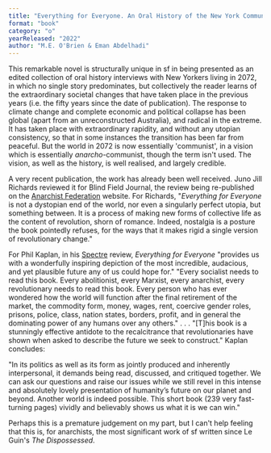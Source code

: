 ```yaml
---
title: "Everything for Everyone. An Oral History of the New York Commune, 2052–2072"
format: "book"
category: "o"
yearReleased: "2022"
author: "M.E. O'Brien & Eman Abdelhadi"
---
```

This remarkable novel is structurally unique in sf in being presented as an edited collection of oral history interviews with New Yorkers living in 2072, in which no single story predominates, but collectively the reader learns of the extraordinary societal changes that have taken place in the previous years (i.e. the fifty years since the date of publication). The response to climate change and complete economic and political collapse has been global (apart from an unreconstructed Australia), and radical in the extreme. It has taken place with extraordinary rapidity, and without any utopian consistency, so that in some instances the transition has been far from peaceful. But the world in 2072 is now essentially 'communist', in a vision which is essentially _anarcho_-communist, though the term isn't used. The vision, as well as the history, is well realised, and largely credible.

A very recent publication, the work has already been well received. Juno Jill Richards reviewed it for Blind Field Journal, the review being re-published on the <a href="https://www.anarchistfederation.net/we-took-something-that-was-property-and-made-it-life-on-everything-for-everyone/"> Anarchist Federation</a> website. For Richards, "_Everything for Everyone_ is not a dystopian end of the world, nor even a singularly perfect utopia, but something between. It is a process of making new forms of collective life as the content of revolution, shorn of romance. Indeed, nostalgia is a posture the book pointedly refuses, for the ways that it makes rigid a single version of revolutionary change."

For Phil Kaplan, in his <a href="https://spectrejournal.com/revolution-in-our-lifetime/">Spectre</a> review, _Everything for Everyone_ "provides us with a wonderfully inspiring depiction of the most incredible, audacious, and yet plausible future any of us could hope for." "Every socialist needs to read this book. Every abolitionist, every Marxist, every anarchist, every revolutionary needs to read this book. Every person who has ever wondered how the world will function after the final retirement of the market, the commodity form, money, wages, rent, coercive gender roles, prisons, police, class, nation states, borders, profit, and in general the dominating power of any humans over any others." . . . "[T]his book is a stunningly effective antidote to the recalcitrance that revolutionaries have shown when asked to describe the future we seek to construct." Kaplan concludes:

"In its politics as well as its form as jointly produced and inherently interpersonal, it demands being read, discussed, and critiqued together. We can ask our questions and raise our issues while we still revel in this intense and absolutely lovely presentation of humanity’s future on our planet and beyond. Another world is indeed possible. This short book (239 very fast-turning pages) vividly and believably shows us what it is we can win."

Perhaps this is a premature judgement on my part, but I can't help feeling that this is, for anarchists, the most significant work of sf written since Le Guin's _The Dispossessed_.

